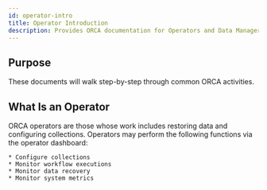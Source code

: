 ```yaml
---
id: operator-intro
title: Operator Introduction
description: Provides ORCA documentation for Operators and Data Managers.
---
```


## Purpose

These documents will walk step-by-step through common ORCA 
activities.

## What Is an Operator

ORCA operators are those whose work includes restoring data and configuring 
collections. Operators may perform the following functions via the operator 
dashboard:

    * Configure collections
    * Monitor workflow executions
    * Monitor data recovery
    * Monitor system metrics
